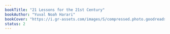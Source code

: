 ```yaml
---
bookTitle: "21 Lessons for the 21st Century"
bookAuthor: "Yuval Noah Harari"
bookCover: "https://i.gr-assets.com/images/S/compressed.photo.goodreads.com/books/1564577305l/38820046._SY475_.jpg"
status: 2
---
```

